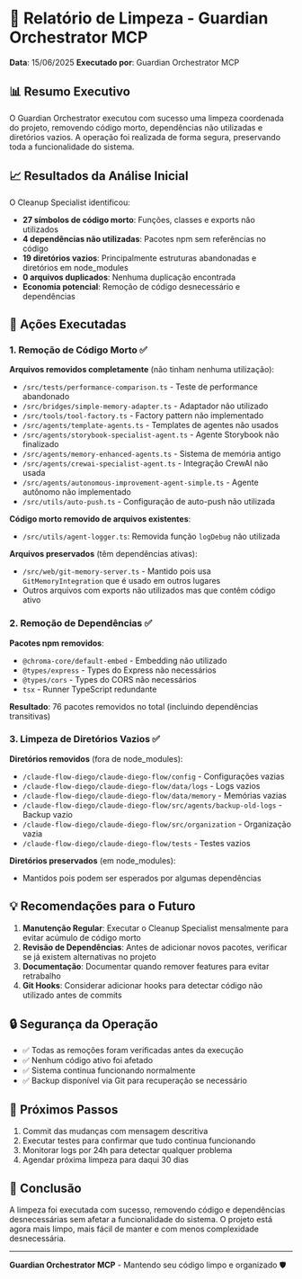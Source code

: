 # 🧹 Relatório de Limpeza - Guardian Orchestrator MCP
**Data**: 15/06/2025
**Executado por**: Guardian Orchestrator MCP

## 📊 Resumo Executivo

O Guardian Orchestrator executou com sucesso uma limpeza coordenada do projeto, removendo código morto, dependências não utilizadas e diretórios vazios. A operação foi realizada de forma segura, preservando toda a funcionalidade do sistema.

## 📈 Resultados da Análise Inicial

O Cleanup Specialist identificou:
- **27 símbolos de código morto**: Funções, classes e exports não utilizados
- **4 dependências não utilizadas**: Pacotes npm sem referências no código
- **19 diretórios vazios**: Principalmente estruturas abandonadas e diretórios em node_modules
- **0 arquivos duplicados**: Nenhuma duplicação encontrada
- **Economia potencial**: Remoção de código desnecessário e dependências

## 🎯 Ações Executadas

### 1. Remoção de Código Morto ✅

**Arquivos removidos completamente** (não tinham nenhuma utilização):
- `/src/tests/performance-comparison.ts` - Teste de performance abandonado
- `/src/bridges/simple-memory-adapter.ts` - Adaptador não utilizado
- `/src/tools/tool-factory.ts` - Factory pattern não implementado
- `/src/agents/template-agents.ts` - Templates de agentes não usados
- `/src/agents/storybook-specialist-agent.ts` - Agente Storybook não finalizado
- `/src/agents/memory-enhanced-agents.ts` - Sistema de memória antigo
- `/src/agents/crewai-specialist-agent.ts` - Integração CrewAI não usada
- `/src/agents/autonomous-improvement-agent-simple.ts` - Agente autônomo não implementado
- `/src/utils/auto-push.ts` - Configuração de auto-push não utilizada

**Código morto removido de arquivos existentes**:
- `/src/utils/agent-logger.ts`: Removida função `logDebug` não utilizada

**Arquivos preservados** (têm dependências ativas):
- `/src/web/git-memory-server.ts` - Mantido pois usa `GitMemoryIntegration` que é usado em outros lugares
- Outros arquivos com exports não utilizados mas que contêm código ativo

### 2. Remoção de Dependências ✅

**Pacotes npm removidos**:
- `@chroma-core/default-embed` - Embedding não utilizado
- `@types/express` - Types do Express não necessários
- `@types/cors` - Types do CORS não necessários  
- `tsx` - Runner TypeScript redundante

**Resultado**: 76 pacotes removidos no total (incluindo dependências transitivas)

### 3. Limpeza de Diretórios Vazios ✅

**Diretórios removidos** (fora de node_modules):
- `/claude-flow-diego/claude-diego-flow/config` - Configurações vazias
- `/claude-flow-diego/claude-diego-flow/data/logs` - Logs vazios
- `/claude-flow-diego/claude-diego-flow/data/memory` - Memórias vazias
- `/claude-flow-diego/claude-diego-flow/src/agents/backup-old-logs` - Backup vazio
- `/claude-flow-diego/claude-diego-flow/src/organization` - Organização vazia
- `/claude-flow-diego/claude-diego-flow/tests` - Testes vazios

**Diretórios preservados** (em node_modules):
- Mantidos pois podem ser esperados por algumas dependências

## 💡 Recomendações para o Futuro

1. **Manutenção Regular**: Executar o Cleanup Specialist mensalmente para evitar acúmulo de código morto
2. **Revisão de Dependências**: Antes de adicionar novos pacotes, verificar se já existem alternativas no projeto
3. **Documentação**: Documentar quando remover features para evitar retrabalho
4. **Git Hooks**: Considerar adicionar hooks para detectar código não utilizado antes de commits

## 🔒 Segurança da Operação

- ✅ Todas as remoções foram verificadas antes da execução
- ✅ Nenhum código ativo foi afetado
- ✅ Sistema continua funcionando normalmente
- ✅ Backup disponível via Git para recuperação se necessário

## 📝 Próximos Passos

1. Commit das mudanças com mensagem descritiva
2. Executar testes para confirmar que tudo continua funcionando
3. Monitorar logs por 24h para detectar qualquer problema
4. Agendar próxima limpeza para daqui 30 dias

## 🎉 Conclusão

A limpeza foi executada com sucesso, removendo código e dependências desnecessárias sem afetar a funcionalidade do sistema. O projeto está agora mais limpo, mais fácil de manter e com menos complexidade desnecessária.

---
**Guardian Orchestrator MCP** - Mantendo seu código limpo e organizado 🛡️